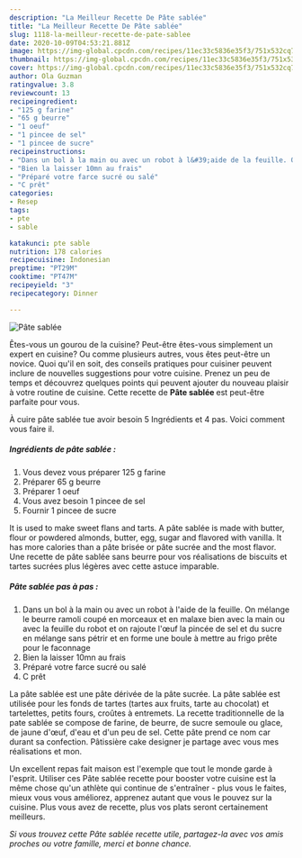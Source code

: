 ```yaml
---
description: "La Meilleur Recette De Pâte sablée"
title: "La Meilleur Recette De Pâte sablée"
slug: 1118-la-meilleur-recette-de-pate-sablee
date: 2020-10-09T04:53:21.881Z
image: https://img-global.cpcdn.com/recipes/11ec33c5836e35f3/751x532cq70/pate-sablee-photo-principale-de-la-recette.jpg
thumbnail: https://img-global.cpcdn.com/recipes/11ec33c5836e35f3/751x532cq70/pate-sablee-photo-principale-de-la-recette.jpg
cover: https://img-global.cpcdn.com/recipes/11ec33c5836e35f3/751x532cq70/pate-sablee-photo-principale-de-la-recette.jpg
author: Ola Guzman
ratingvalue: 3.8
reviewcount: 13
recipeingredient:
- "125 g farine"
- "65 g beurre"
- "1 oeuf"
- "1 pincee de sel"
- "1 pincee de sucre"
recipeinstructions:
- "Dans un bol à la main ou avec un robot à l&#39;aide de la feuille. On mélange le beurre ramoli coupé en morceaux et en malaxe bien avec la main ou avec la feuille du robot et on rajoute l&#39;œuf la pincée de sel et du sucre en mélange sans pétrir et en forme une boule à mettre au frigo prête pour le faconnage"
- "Bien la laisser 10mn au frais"
- "Préparé votre farce sucré ou salé"
- "C prêt"
categories:
- Resep
tags:
- pte
- sable

katakunci: pte sable 
nutrition: 178 calories
recipecuisine: Indonesian
preptime: "PT29M"
cooktime: "PT47M"
recipeyield: "3"
recipecategory: Dinner

---
```



![Pâte sablée](https://img-global.cpcdn.com/recipes/11ec33c5836e35f3/751x532cq70/pate-sablee-photo-principale-de-la-recette.jpg)

Êtes-vous un gourou de la cuisine? Peut-être êtes-vous simplement un expert en cuisine? Ou comme plusieurs autres, vous êtes peut-être un novice. Quoi qu'il en soit, des conseils pratiques pour cuisiner peuvent inclure de nouvelles suggestions pour votre cuisine. Prenez un peu de temps et découvrez quelques points qui peuvent ajouter du nouveau plaisir à votre routine de cuisine. Cette recette de <strong> Pâte sablée </strong> est peut-être parfaite pour vous.

<!--inarticleads1-->

À cuire pâte sablée tue avoir besoin 5 Ingrédients et 4 pas. Voici comment vous faire il.

##### Ingrédients de pâte sablée :

1. Vous devez vous préparer 125 g farine
1. Préparer 65 g beurre
1. Préparer 1 oeuf
1. Vous avez besoin 1 pincee de sel
1. Fournir 1 pincee de sucre


It is used to make sweet flans and tarts. A pâte sablée is made with butter, flour or powdered almonds, butter, egg, sugar and flavored with vanilla. It has more calories than a pâte brisée or pâte sucrée and the most flavor. Une recette de pâte sablée sans beurre pour vos réalisations de biscuits et tartes sucrées plus légères avec cette astuce imparable. 

<!--inarticleads2-->

##### Pâte sablée pas à pas :

1. Dans un bol à la main ou avec un robot à l&#39;aide de la feuille. On mélange le beurre ramoli coupé en morceaux et en malaxe bien avec la main ou avec la feuille du robot et on rajoute l&#39;œuf la pincée de sel et du sucre en mélange sans pétrir et en forme une boule à mettre au frigo prête pour le faconnage
1. Bien la laisser 10mn au frais
1. Préparé votre farce sucré ou salé
1. C prêt


La pâte sablée est une pâte dérivée de la pâte sucrée. La pâte sablée est utilisée pour les fonds de tartes (tartes aux fruits, tarte au chocolat) et tartelettes, petits fours, croûtes à entremets. La recette traditionnelle de la pate sablée se compose de farine, de beurre, de sucre semoule ou glace, de jaune d&#39;œuf, d&#39;eau et d&#39;un peu de sel. Cette pâte prend ce nom car durant sa confection. Pâtissière cake designer je partage avec vous mes réalisations et mon. 

<!--inarticleads1-->

<p>
Un excellent repas fait maison est l'exemple que tout le monde garde à l'esprit. Utiliser ces Pâte sablée recette pour booster votre cuisine est la même chose qu'un athlète qui continue de s'entraîner - plus vous le faites, mieux vous vous améliorez, apprenez autant que vous le pouvez sur la cuisine. Plus vous avez de recette, plus vos plats seront certainement meilleurs.
</p>

<p>
<i>Si vous trouvez cette Pâte sablée recette utile, partagez-la avec vos amis proches ou votre famille, merci et bonne chance.</i>
</p>
